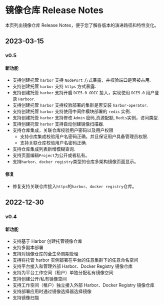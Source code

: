# 镜像仓库 Release Notes

本页列出镜像仓库 Release Notes，便于您了解各版本的演进路径和特性变化。

## 2023-03-15

### v0.5

#### 新功能

- 支持创建托管 `harbor` 支持 `NodePort` 方式暴露，并校验端口是否被占用.
- 支持创建托管 `harbor` 支持 `https` 方式暴露.
- 支持创建托管 `harbor` 支持开启 `DCE5.0 ODIC` 接入，实现使用 `DCE5.0` 用户登录 `Harboor`.
- 支持创建托管 `harbor` 支持校验部署的集群是否安装 `harbor-operator`.
- 支持创建托管 `harbor` 支持使用中间件模块部署的 `redis` 实例.
- 支持创建托管 `harbor` 支持修改 `Admin` 密码,资源配额, `Redis`实例，访问类型.
- 支持创建托管 `harbor` 支持自动创建镜像扫描器.
- 支持仓库集成，关联仓库校验用户密码以及用户权限
    - 支持仓库集成校验用户名密码正确，并且保证用户具备管理员权限.
    - 支持关联仓库校验用户名密码正确.
- 支持仓库集成列表新增模糊查询.
- 支持页面编辑`Project`为公开或者私有。
- 支持`harbor`、`docker registry`类型的仓库多架构镜像页面显示。


#### 修复

- 修复支持关联仓库接入`https`的`harbor`、`docker registry`仓库。

## 2022-12-30

### v0.4

#### 新功能

- 支持基于 Harbor 创建托管镜像仓库
- 支持多副本部署
- 支持对镜像仓库的全生命周期管理
- 支持将托管 harbor 实例部署在平台的任意集群下的任意命名空间
- 支持平台接入和管理外部 Harbor、Docker Registry 镜像仓库
- 支持为平台工作空间（租户）单独分配私有镜像空间
- 支持创建公开/私有镜像空间
- 支持工作空间（租户）独立接入外部 Harbor、Docker Registry 镜像仓库
- 支持部署应用时通过镜像选择器选择镜像
- 支持镜像扫描
